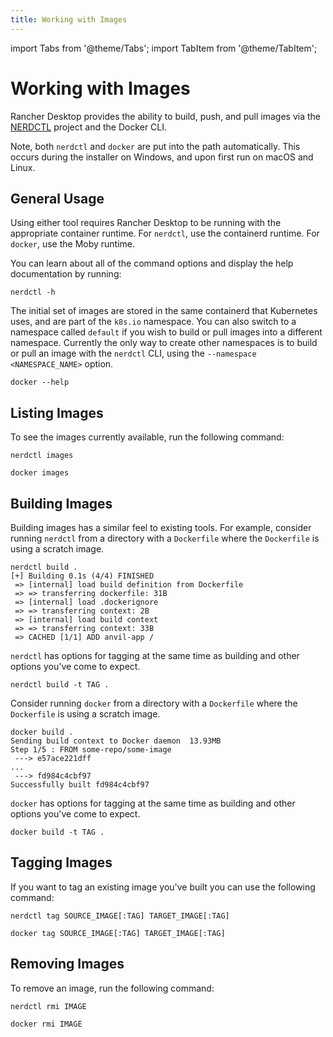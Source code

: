 ```yaml
---
title: Working with Images
---
```


import Tabs from '@theme/Tabs';
import TabItem from '@theme/TabItem';

# Working with Images

Rancher Desktop provides the ability to build, push, and pull images via the
[NERDCTL](https://github.com/containerd/nerdctl) project and the Docker CLI.

Note, both `nerdctl` and `docker` are put into the path automatically. This occurs during the installer on Windows, and upon first run on macOS and Linux.

## General Usage

Using either tool requires Rancher Desktop to be running with the appropriate container runtime. For `nerdctl`, use the containerd runtime. For `docker`, use the Moby runtime.

You can learn about all of the command options and display the help documentation by running:

<Tabs groupId="container-runtime">
  <TabItem value="nerdctl" default>

```console
nerdctl -h
```

The initial set of images are stored in the same containerd that Kubernetes uses,
and are part of the `k8s.io` namespace. You can also switch to a namespace called
`default` if you wish to build or pull images into a different namespace. Currently
the only way to create other namespaces is to build or pull an image with the
`nerdctl` CLI, using the `--namespace <NAMESPACE_NAME>` option.
  </TabItem>
  <TabItem value="docker" default>

```console
docker --help
```
  </TabItem>
</Tabs>

## Listing Images

To see the images currently available, run the following command:

<Tabs groupId="container-runtime">
  <TabItem value="nerdctl" default>

```console
nerdctl images
```
  </TabItem>
  <TabItem value="docker">

```console
docker images
```
  </TabItem>
</Tabs>

## Building Images

<Tabs groupId="container-runtime">
  <TabItem value="nerdctl" default>

Building images has a similar feel to existing tools. For example, consider
running `nerdctl` from a directory with a `Dockerfile` where the `Dockerfile` is
using a scratch image.

```console
nerdctl build .
[+] Building 0.1s (4/4) FINISHED
 => [internal] load build definition from Dockerfile
 => => transferring dockerfile: 31B
 => [internal] load .dockerignore
 => => transferring context: 2B
 => [internal] load build context
 => => transferring context: 33B
 => CACHED [1/1] ADD anvil-app /
 ```

`nerdctl` has options for tagging at the same time as building and other options you've
come to expect.

```console
nerdctl build -t TAG .
```
  </TabItem>
  <TabItem value="docker">

Consider running `docker` from a directory with a `Dockerfile` where the `Dockerfile` is
using a scratch image.

```console
docker build .
Sending build context to Docker daemon  13.93MB
Step 1/5 : FROM some-repo/some-image
 ---> e57ace221dff
...
 ---> fd984c4cbf97
Successfully built fd984c4cbf97
```

`docker` has options for tagging at the same time as building and other options you've
come to expect.

```console
docker build -t TAG .
```
  </TabItem>
</Tabs>

## Tagging Images

If you want to tag an existing image you've built you can use the following
command:

<Tabs groupId="container-runtime">
  <TabItem value="nerdctl" default>

```console
nerdctl tag SOURCE_IMAGE[:TAG] TARGET_IMAGE[:TAG]
```
  </TabItem>
  <TabItem value="docker">

```console
docker tag SOURCE_IMAGE[:TAG] TARGET_IMAGE[:TAG]
```
  </TabItem>
</Tabs>

## Removing Images

To remove an image, run the following command:

<Tabs groupId="container-runtime">
  <TabItem value="nerdctl" default>

```console
nerdctl rmi IMAGE
```
  </TabItem>
  <TabItem value="docker">

```console
docker rmi IMAGE
```
  </TabItem>
</Tabs>